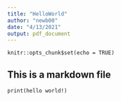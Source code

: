 ```yaml
---
title: "HelloWorld"
author: "newb00"
date: "4/13/2021"
output: pdf_document
---
```


```{r setup, include=FALSE}
knitr::opts_chunk$set(echo = TRUE)
```

## This is a markdown file

```{r hello world!}
print(hello world!)
```


